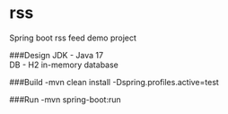 # rss
Spring boot rss feed demo project

###Design
JDK - Java 17  
DB - H2 in-memory database

###Build
-mvn clean install -Dspring.profiles.active=test

###Run
-mvn spring-boot:run  

